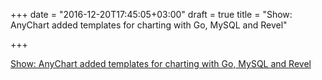 +++
date = "2016-12-20T17:45:05+03:00"
draft = true
title = "Show: AnyChart added templates for charting with Go, MySQL and Revel"

+++

<p><a href="/stories/1393-show-anychart-added-templates-for-charting-with-go-mysql-and-revel">Show: AnyChart added templates for charting with Go, MySQL and Revel</a></p>
